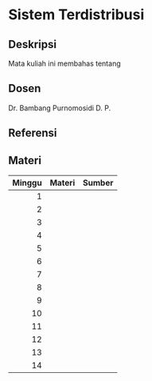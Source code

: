 # Sistem Terdistribusi

## Deskripsi

Mata kuliah ini membahas tentang 

## Dosen

Dr. Bambang Purnomosidi D. P.

## Referensi


## Materi

| Minggu | Materi | Sumber |
|-------:|--------|--------|
| 1 | | |
| 2 | | |
| 3 | | |
| 4 | | |
| 5 | | |
| 6 | | |
| 7 | | |
| 8 | | |
| 9 | | |
| 10 | | |
| 11 | | |
| 12 | | |
| 13 | | |
| 14 | | |

